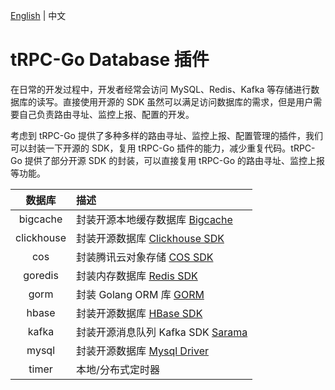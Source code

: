 [English](README.md) | 中文

# tRPC-Go Database 插件

在日常的开发过程中，开发者经常会访问 MySQL、Redis、Kafka 等存储进行数据库的读写。直接使用开源的 SDK 虽然可以满足访问数据库的需求，但是用户需要自己负责路由寻址、监控上报、配置的开发。

考虑到 tRPC-Go 提供了多种多样的路由寻址、监控上报、配置管理的插件，我们可以封装一下开源的 SDK，复用 tRPC-Go 插件的能力，减少重复代码。tRPC-Go 提供了部分开源 SDK 的封装，可以直接复用 tRPC-Go 的路由寻址、监控上报等功能。

| 数据库 | 描述 |
| :----: | :----   |
| bigcache | 封装开源本地缓存数据库 [Bigcache](https://github.com/allegro/bigcache) |
| clickhouse | 封装开源数据库 [Clickhouse SDK](https://github.com/ClickHouse/clickhouse-go) |
| cos | 封装腾讯云对象存储 [COS SDK](https://github.com/tencentyun/cos-go-sdk-v5) |
| goredis | 封装内存数据库 [Redis SDK](https://github.com/redis/go-redis) |
| gorm | 封装 Golang ORM 库 [GORM](https://github.com/go-gorm/gorm) |
| hbase | 封装开源数据库 [HBase SDK](https://github.com/tsuna/gohbase) |
| kafka | 封装开源消息队列 Kafka SDK [Sarama](https://github.com/IBM/sarama) |
| mysql | 封装开源数据库 [Mysql Driver](https://github.com/go-sql-driver/mysql) |
| timer | 本地/分布式定时器 |